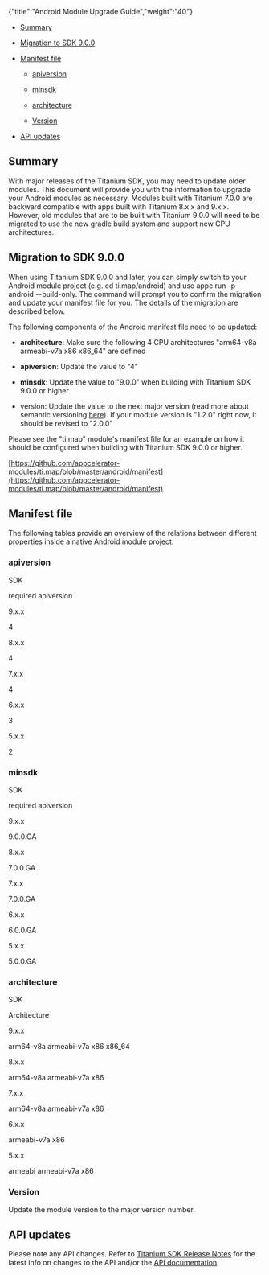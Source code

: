 {"title":"Android Module Upgrade Guide","weight":"40"}

* [Summary](#Summary)

* [Migration to SDK 9.0.0](#MigrationtoSDK9.0.0)

* [Manifest file](#Manifestfile)

  * [apiversion](#apiversion)

  * [minsdk](#minsdk)

  * [architecture](#architecture)

  * [Version](#Version)

* [API updates](#APIupdates)


## Summary

With major releases of the Titanium SDK, you may need to update older modules. This document will provide you with the information to upgrade your Android modules as necessary. Modules built with Titanium 7.0.0 are backward compatible with apps built with Titanium 8.x.x and 9.x.x. However, old modules that are to be built with Titanium 9.0.0 will need to be migrated to use the new gradle build system and support new CPU architectures.

## Migration to SDK 9.0.0

When using Titanium SDK 9.0.0 and later, you can simply switch to your Android module project (e.g. cd ti.map/android) and use appc run -p android --build-only. The command will prompt you to confirm the migration and update your manifest file for you. The details of the migration are described below.

The following components of the Android manifest file need to be updated:

* **architecture**: Make sure the following 4 CPU architectures "arm64-v8a armeabi-v7a x86 x86\_64" are defined

* **apiversion**: Update the value to "4"

* **minsdk**: Update the value to "9.0.0" when building with Titanium SDK 9.0.0 or higher

* version: Update the value to the next major version (read more about semantic versioning [here](https://semver.org/)). If your module version is "1.2.0" right now, it should be revised to "2.0.0"


Please see the "ti.map" module's manifest file for an example on how it should be configured when building with Titanium SDK 9.0.0 or higher.

[https://github.com/appcelerator-modules/ti.map/blob/master/android/manifest](https://github.com/appcelerator-modules/ti.map/blob/master/android/manifest)

## Manifest file

The following tables provide an overview of the relations between different properties inside a native Android module project.

### apiversion

SDK

required apiversion

9.x.x

4

8.x.x

4

7.x.x

4

6.x.x

3

5.x.x

2

### minsdk

SDK

required apiversion

9.x.x

9.0.0.GA

8.x.x

7.0.0.GA

7.x.x

7.0.0.GA

6.x.x

6.0.0.GA

5.x.x

5.0.0.GA

### architecture

SDK

Architecture

9.x.x

arm64-v8a armeabi-v7a x86 x86\_64

8.x.x

arm64-v8a armeabi-v7a x86

7.x.x

arm64-v8a armeabi-v7a x86

6.x.x

armeabi-v7a x86

5.x.x

armeabi armeabi-v7a x86

### Version

Update the module version to the major version number.

## API updates

Please note any API changes. Refer to [Titanium SDK Release Notes](https://wiki.appcelerator.org/display/DB/Titanium+SDK+Release+Notes) for the latest info on changes to the API and/or the [API documentation](#!/api).
